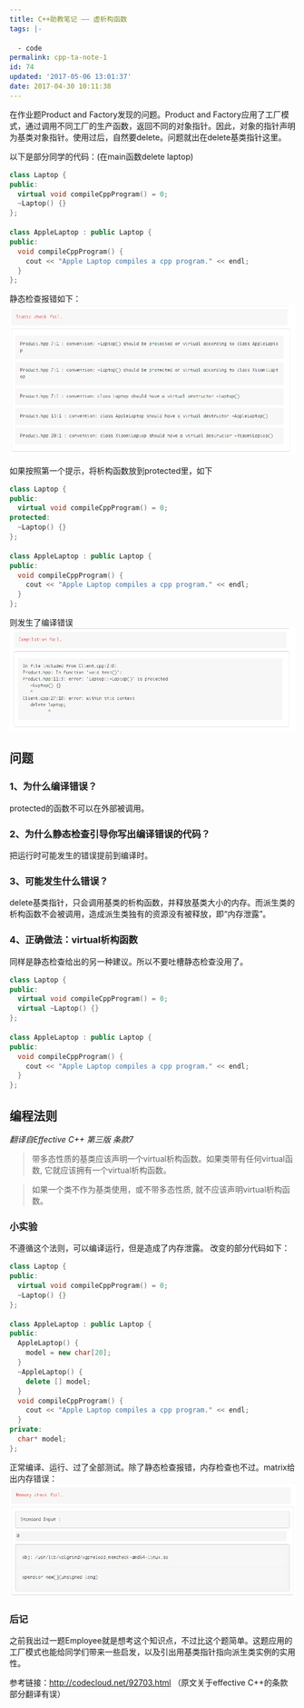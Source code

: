 ```yaml
---
title: C++助教笔记 —— 虚析构函数
tags: |-

  - code
permalink: cpp-ta-note-1
id: 74
updated: '2017-05-06 13:01:37'
date: 2017-04-30 10:11:38
---
```


在作业题Product and Factory发现的问题。Product and Factory应用了工厂模式，通过调用不同工厂的生产函数，返回不同的对象指针。因此，对象的指针声明为基类对象指针。使用过后，自然要delete。问题就出在delete基类指针这里。

以下是部分同学的代码：(在main函数delete laptop)
```CPP
class Laptop {
public:
  virtual void compileCppProgram() = 0;
  ~Laptop() {}
};

class AppleLaptop : public Laptop {
public:
  void compileCppProgram() {
    cout << "Apple Laptop compiles a cpp program." << endl;
  }
};
```
静态检查报错如下：
![](/content/images/2017/04/----20170430161045.png)

如果按照第一个提示，将析构函数放到protected里，如下
```CPP
class Laptop {
public:
  virtual void compileCppProgram() = 0;
protected:
  ~Laptop() {}
};

class AppleLaptop : public Laptop {
public:
  void compileCppProgram() {
    cout << "Apple Laptop compiles a cpp program." << endl;
  }
};
```

则发生了编译错误
![](/content/images/2017/04/----20170430161208.png)

## 问题

### 1、为什么编译错误？
protected的函数不可以在外部被调用。

### 2、为什么静态检查引导你写出编译错误的代码？
把运行时可能发生的错误提前到编译时。

### 3、可能发生什么错误？
delete基类指针，只会调用基类的析构函数，并释放基类大小的内存。而派生类的析构函数不会被调用，造成派生类独有的资源没有被释放，即“内存泄露”。

### 4、正确做法：virtual析构函数
同样是静态检查给出的另一种建议。所以不要吐槽静态检查没用了。
```CPP
class Laptop {
public:
  virtual void compileCppProgram() = 0;
  virtual ~Laptop() {}
};

class AppleLaptop : public Laptop {
public:
  void compileCppProgram() {
    cout << "Apple Laptop compiles a cpp program." << endl;
  }
};
```

## 编程法则
*翻译自Effective C++ 第三版 条款7*

>  带多态性质的基类应该声明一个virtual析构函数。如果类带有任何virtual函数, 它就应该拥有一个virtual析构函数。

> 如果一个类不作为基类使用，或不带多态性质, 就不应该声明virtual析构函数。

### 小实验
不遵循这个法则，可以编译运行，但是造成了内存泄露。
改变的部分代码如下：
```CPP
class Laptop {
public:
  virtual void compileCppProgram() = 0;
  ~Laptop() {}
};

class AppleLaptop : public Laptop {
public:
  AppleLaptop() {
    model = new char[20];
  }
  ~AppleLaptop() {
    delete [] model;
  }
  void compileCppProgram() {
    cout << "Apple Laptop compiles a cpp program." << endl;
  }
private:
  char* model;
};
```
正常编译、运行、过了全部测试。除了静态检查报错，内存检查也不过。matrix给出内存错误：
![](/content/images/2017/04/----20170430182952.png)

### 后记
之前我出过一题Employee就是想考这个知识点，不过比这个题简单。这题应用的工厂模式也能给同学们带来一些启发，以及引出用基类指针指向派生类实例的实用性。

参考链接：http://codecloud.net/92703.html （原文关于effective C++的条款部分翻译有误）
